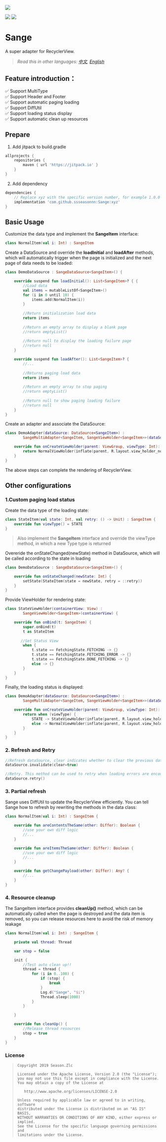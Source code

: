 ![](https://raw.githubusercontent.com/ssseasonnn/Sange/master/sange_icon.png)

<p align="left">
	<img src="https://img.shields.io/badge/kotlin-1.8.0-green"/>
	<a href="https://jitpack.io/#ssseasonnn/Sange">
		<img src="https://jitpack.io/v/ssseasonnn/Sange.svg"/>
	</a>
</p>

# Sange

A super adapter for RecyclerView.

> *Read this in other languages: [中文](README.zh.md), [English](README.md)*

## Feature introduction：

✅ Support MultiType <br/>
✅ Support Header and Footer <br/>
✅ Support automatic paging loading <br/>
✅ Support DiffUtil <br/>
✅ Support loading status display <br/>
✅ Support automatic clean up resources <br/>

## Prepare

1. Add jitpack to build.gradle

```gradle  
allprojects {  
    repositories {
	    maven { url 'https://jitpack.io' }    
	}
}  
```  

2. Add dependency

```gradle  
dependencies {  
    // Replace xyz with the specific version number, for example 1.0.0   
    implementation 'com.github.ssseasonnn:Sange:xyz'
}  
```  

## Basic Usage

Customize the data type and implement the **SangeItem** interface:

```kotlin
class NormalItem(val i: Int) : SangeItem
```

Create a DataSource and override the **loadInitial** and **loadAfter** methods, which will automatically trigger when the page is initialized and the next page of data needs to be loaded:

```kotlin
class DemoDataSource : SangeDataSource<SangeItem>() {

    override suspend fun loadInitial(): List<SangeItem>? { {
        //Load data
        val items = mutableListOf<SangeItem>()
        for (i in 0 until 10) {
            items.add(NormalItem(i))
        }
      
        //Return initialization load data
        return items
      
        //Return an empty array to display a blank page
        //return emptyList()
      
        //Return null to display the loading failure page
        //return null
    }

    override suspend fun loadAfter(): List<SangeItem>? {
        //...
        
		//Returns paging load data
        return items
      
        //Return an empty array to stop paging
        //return emptyList()
      
        //Return null to show paging loading failure
        //return null
    }
}
```


Create an adapter and associate the DataSource:

```kotlin
class DemoAdapter(dataSource: DataSource<SangeItem>) :
        SangeMultiAdapter<SangeItem, SangeViewHolder<SangeItem>>(dataSource) {

    override fun onCreateViewHolder(parent: ViewGroup, viewType: Int): SangeViewHolder<SangeItem> {
        return NormalViewHolder(inflate(parent, R.layout.view_holder_normal))
    }
}
```

The above steps can complete the rendering of RecyclerView.

## Other configurations

### 1.Custom paging load status

Create the data type of the loading state:

```kotlin
class StateItem(val state: Int, val retry: () -> Unit) : SangeItem {
    override fun viewType() = STATE
}
```
> Also implement the **SangeItem** interface and override the viewType method, in which a new Type type is returned

Overeride the onStateChanged(newState) method in DataSource, which will be called according to the state in loading

```kotlin
class DemoDataSource : SangeDataSource<SangeItem>() {

    override fun onStateChanged(newState: Int) {
        setState(StateItem(state = newState, retry = ::retry))
    }
}
```

Provide ViewHolder for rendering state:

```kotlin
class StateViewHolder(containerView: View) :
        SangeViewHolder<SangeItem>(containerView) {

    override fun onBind(t: SangeItem) {
        super.onBind(t)
        t as StateItem
        
       //Set Status View
        when {
            t.state == FetchingState.FETCHING -> {}
            t.state == FetchingState.FETCHING_ERROR -> {}
            t.state == FetchingState.DONE_FETCHING -> {}
            else -> {}
        }
    }
}
```

Finally, the loading status is displayed:

```kotlin
class DemoAdapter(dataSource: DataSource<SangeItem>) :
        SangeMultiAdapter<SangeItem, SangeViewHolder<SangeItem>>(dataSource) {

    override fun onCreateViewHolder(parent: ViewGroup, viewType: Int): SangeViewHolder<SangeItem> {
        return when (viewType) {
            STATE -> StateViewHolder(inflate(parent, R.layout.view_holder_state))
            else -> NormalViewHolder(inflate(parent, R.layout.view_holder_normal))
        }
    }
}

```

### 2. Refresh and Retry

```kotlin
//Refresh dataSource, clear indicates whether to clear the previous data
dataSource.invalidate(clear=true)

//Retry. This method can be used to retry when loading errors are encountered
dataSource.retry()
```

### 3. Partial refresh

Sange uses DiffUtil to update the RecyclerView efficiently. You can tell Sange how to refresh by rewriting the methods in the data class:

```kotlin
class NormalItem(val i: Int) : SangeItem {

    override fun areContentsTheSame(other: Differ): Boolean {
        //use your own diff logic
        //...
    }

    override fun areItemsTheSame(other: Differ): Boolean {
        //use your own diff logic
        //...
    }

    override fun getChangePayload(other: Differ): Any? {
        //...
    }
}
```

### 4. Resource cleanup

The SangeItem interface provides **cleanUp()** method, which can be automatically called when the page is destroyed and the data item is removed, so you can release resources here to avoid the risk of memory leakage

```kotlin
class NormalItem(val i: Int) : SangeItem {

    private val thread: Thread

    var stop = false

    init {
        //Test auto clean up!!
        thread = thread {
            for (i in 0..100) {
                if (stop) {
                    break
                }
                Log.d("Sange", "$i")
                Thread.sleep(1000)
            }
        }

    }

    override fun cleanUp() {
        //Release thread resources
        stop = true
    }
}
```

### License

> ```
> Copyright 2019 Season.Zlc
>
> Licensed under the Apache License, Version 2.0 (the "License");
> you may not use this file except in compliance with the License.
> You may obtain a copy of the License at
>
>    http://www.apache.org/licenses/LICENSE-2.0
>
> Unless required by applicable law or agreed to in writing, software
> distributed under the License is distributed on an "AS IS" BASIS,
> WITHOUT WARRANTIES OR CONDITIONS OF ANY KIND, either express or implied.
> See the License for the specific language governing permissions and
> limitations under the License.
> ```
